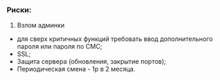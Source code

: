 ### Риски:
1. Взлом админки
- для сверх критичных функций требовать ввод дополнительного пароля или пароля по СМС;
- SSL; 
- Защита сервера (обновления, закрытие портов);
- Периодическая смена - 1р в 2 месяца.
